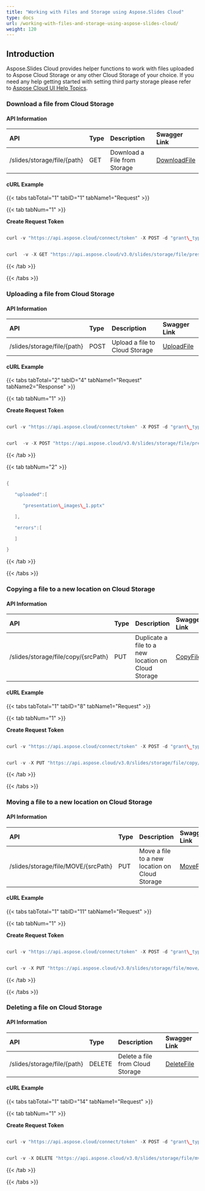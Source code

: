 ```yaml
---
title: "Working with Files and Storage using Aspose.Slides Cloud"
type: docs
url: /working-with-files-and-storage-using-aspose-slides-cloud/
weight: 120
---
```


## **Introduction**
Aspose.Slides Cloud provides helper functions to work with files uploaded to Aspose Cloud Storage or any other Cloud Storage of your choice. If you need any help getting started with setting third party storage please refer to [Aspose Cloud UI Help Topics](https://docs.aspose.cloud/display/totalcloud/Aspose+Cloud+UI+Help+Topics).
### **Download a file from Cloud Storage**
#### **API Information**

|**API**|**Type**|**Description**|**Swagger Link**|
| :- | :- | :- | :- |
|/slides/storage/file/{path}|GET|Download a File from Storage|[DownloadFile](https://apireference.aspose.cloud/slides/#/File/DownloadFile)|
#### **cURL Example**
{{< tabs tabTotal="1" tabID="1" tabName1="Request" >}}

{{< tab tabNum="1" >}}

**Create Request Token**

```java

curl -v "https://api.aspose.cloud/connect/token" -X POST -d "grant\_type=client\_credentials&client\_id=78946fb4-3bd4-4d3e-b309-f9e2ff9ac6f9&client\_secret=b125f13bf6b76ed81ee990142d841195" -H "Content-Type: application/x-www-form-urlencoded" -H "Accept: application/json"

```

```java

curl  -v -X GET "https://api.aspose.cloud/v3.0/slides/storage/file/presentation\_images.pptx" -H "Content-Type: application/json" -H "Authorization: Bearer eyJhbGciOiJSUzI1NiIsInR5cCI6IkpXVCJ9.eyJuYmYiOjE1NjAwOTI3OTcsImV4cCI6MTU2MDE3OTE5NywiaXNzIjoiaHR0cHM6Ly9hcGkuYXNwb3NlLmNsb3VkIiwiYXVkIjpbImh0dHBzOi8vYXBpLmFzcG9zZS5jbG91ZC9yZXNvdXJjZXMiLCJhcGkucGxhdGZvcm0iLCJhcGkucHJvZHVjdHMiXSwiY2xpZW50X2lkIjoiNzg5NDZmYjQtM2JkNC00ZDNlLWIzMDktZjllMmZmOWFjNmY5Iiwic2NvcGUiOlsiYXBpLnBsYXRmb3JtIiwiYXBpLnByb2R1Y3RzIl19.rFS4KehYAg1yOVGmteeinIh-AFq7nVEmtUr\_cDltIfk0iN0JJJ3o6TK1StpnItAAqlkb\_QtF0WcY5D8NCjeyTVKL1oewdIshjjODoPEN1tmCsRXceHGYTG5f--B8sWrMuZtOqSzlbr-x3\_Mat9Fy7xcNbS6nNNmBv7mo3suRDF4xdUZWdIY7bO6yBptc-qyhIFb0olNMxdeAZPsN8sPLW0XIbEGf8CaE16p9al\_O5SjWLtEZT7APuvDesJwWYOSPtG6hCsXtHItphKDAcMULEnqJ-QW\_QpzBxybTnQ1VNzundQWOYM\_viYzU8hOlf6VTE4YQKyCmgz72Ena8KZx0VA" --ssl-no-revoke

```

{{< /tab >}}

{{< /tabs >}}
### **Uploading a file from Cloud Storage**
#### **API Information**

|**API**|**Type**|**Description**|**Swagger Link**|
| :- | :- | :- | :- |
|/slides/storage/file/{path}|POST|Upload a file to Cloud Storage|[UploadFile](https://apireference.aspose.cloud/slides/#/File/UploadFile)|
#### **cURL Example**
{{< tabs tabTotal="2" tabID="4" tabName1="Request" tabName2="Response" >}}

{{< tab tabNum="1" >}}

**Create Request Token**

```java

curl -v "https://api.aspose.cloud/connect/token" -X POST -d "grant\_type=client\_credentials&client\_id=78946fb4-3bd4-4d3e-b309-f9e2ff9ac6f9&client\_secret=b125f13bf6b76ed81ee990142d841195" -H "Content-Type: application/x-www-form-urlencoded" -H "Accept: application/json"

```

```java

curl  -v -X POST "https://api.aspose.cloud/v3.0/slides/storage/file/presentation\_images\_1.pptx" "Content-Type:application/octet-stream" -H "Authorization: Bearer eyJhbGciOiJSUzI1NiIsInR5cCI6IkpXVCJ9.eyJuYmYiOjE1NjAwOTI3OTcsImV4cCI6MTU2MDE3OTE5NywiaXNzIjoiaHR0cHM6Ly9hcGkuYXNwb3NlLmNsb3VkIiwiYXVkIjpbImh0dHBzOi8vYXBpLmFzcG9zZS5jbG91ZC9yZXNvdXJjZXMiLCJhcGkucGxhdGZvcm0iLCJhcGkucHJvZHVjdHMiXSwiY2xpZW50X2lkIjoiNzg5NDZmYjQtM2JkNC00ZDNlLWIzMDktZjllMmZmOWFjNmY5Iiwic2NvcGUiOlsiYXBpLnBsYXRmb3JtIiwiYXBpLnByb2R1Y3RzIl19.rFS4KehYAg1yOVGmteeinIh-AFq7nVEmtUr\_cDltIfk0iN0JJJ3o6TK1StpnItAAqlkb\_QtF0WcY5D8NCjeyTVKL1oewdIshjjODoPEN1tmCsRXceHGYTG5f--B8sWrMuZtOqSzlbr-x3\_Mat9Fy7xcNbS6nNNmBv7mo3suRDF4xdUZWdIY7bO6yBptc-qyhIFb0olNMxdeAZPsN8sPLW0XIbEGf8CaE16p9al\_O5SjWLtEZT7APuvDesJwWYOSPtG6hCsXtHItphKDAcMULEnqJ-QW\_QpzBxybTnQ1VNzundQWOYM\_viYzU8hOlf6VTE4YQKyCmgz72Ena8KZx0VA" --ssl-no-revoke --binary @destination.pptx

```

{{< /tab >}}

{{< tab tabNum="2" >}}

```java

{

   "uploaded":[

      "presentation\_images\_1.pptx"

   ],

   "errors":[

   ]

}

```

{{< /tab >}}

{{< /tabs >}}
### **Copying a file to a new location on Cloud Storage**
#### **API Information**

|**API**|**Type**|**Description**|**Swagger Link**|
| :- | :- | :- | :- |
|/slides/storage/file/copy/{srcPath}|PUT|Duplicate a file to a new location on Cloud Storage|[CopyFile](https://apireference.aspose.cloud/slides/#/File/CopyFile)|
#### **cURL Example**
{{< tabs tabTotal="1" tabID="8" tabName1="Request" >}}

{{< tab tabNum="1" >}}

**Create Request Token**

```java

curl -v "https://api.aspose.cloud/connect/token" -X POST -d "grant\_type=client\_credentials&client\_id=78946fb4-3bd4-4d3e-b309-f9e2ff9ac6f9&client\_secret=b125f13bf6b76ed81ee990142d841195" -H "Content-Type: application/x-www-form-urlencoded" -H "Accept: application/json"

```

```java

curl -v -X PUT "https://api.aspose.cloud/v3.0/slides/storage/file/copy/presentation\_images.pptx?destPath=cp.pptx" -H "Content-Type:application/json" -H "Authorization: Bearer eyJhbGciOiJSUzI1NiIsInR5cCI6IkpXVCJ9.eyJuYmYiOjE1NjAxMDY1MDcsImV4cCI6MTU2MDE5MjkwNywiaXNzIjoiaHR0cHM6Ly9hcGkuYXNwb3NlLmNsb3VkIiwiYXVkIjpbImh0dHBzOi8vYXBpLmFzcG9zZS5jbG91ZC9yZXNvdXJjZXMiLCJhcGkucGxhdGZvcm0iLCJhcGkucHJvZHVjdHMiXSwiY2xpZW50X2lkIjoiNzg5NDZmYjQtM2JkNC00ZDNlLWIzMDktZjllMmZmOWFjNmY5Iiwic2NvcGUiOlsiYXBpLnBsYXRmb3JtIiwiYXBpLnByb2R1Y3RzIl19.FeU2K-qTf4meenSv1IQZqUpSPQREk0MmYK5oMMRx2t\_LqELHMRnBawHC8nJ5DzGKsK\_xyZwPpIANRA8eWHPoPICMoZnDZtUbLagxvSbFMZPReV2Ip3sVTTSvQXA-UOaLC6BbWnyHWDAbAGPv92AFMu\_A0wiEBVs68vx\_ZOOhjhZkX1rKfJFbJjWr8tJC9HVkEGubfiqXAb6ejL2ISwWcvUr49napuPPVrejJkAbj27z1oGSjmzYvoUuN4tP8Tb2VwD6L4B\_Q99EOAs0y4VownW1BE3Ku\_rKUgGAOa7OKZKtzOgKrtWqSc9oQ9h0DuiIkmKhn5I\_PczHwigZ-ytb3OQ" --ssl-no-revoke -d {}

```

{{< /tab >}}

{{< /tabs >}}
### **Moving a file to a new location on Cloud Storage**
#### **API Information**

|**API**|**Type**|**Description**|**Swagger Link**|
| :- | :- | :- | :- |
|/slides/storage/file/MOVE/{srcPath}|PUT|Move a file to a new location on Cloud Storage|[MoveFile](https://apireference.aspose.cloud/slides/#/File/MoveFile)|
#### **cURL Example**
{{< tabs tabTotal="1" tabID="11" tabName1="Request" >}}

{{< tab tabNum="1" >}}

**Create Request Token**

```java

curl -v "https://api.aspose.cloud/connect/token" -X POST -d "grant\_type=client\_credentials&client\_id=78946fb4-3bd4-4d3e-b309-f9e2ff9ac6f9&client\_secret=b125f13bf6b76ed81ee990142d841195" -H "Content-Type: application/x-www-form-urlencoded" -H "Accept: application/json"

```

```java

curl -v -X PUT "https://api.aspose.cloud/v3.0/slides/storage/file/move/cp.pptx?destPath=mv\_result.pptx" -H "Content-Type:application/json" -H "Authorization: Bearer eyJhbGciOiJSUzI1NiIsInR5cCI6IkpXVCJ9.eyJuYmYiOjE1NjAxMDY1MDcsImV4cCI6MTU2MDE5MjkwNywiaXNzIjoiaHR0cHM6Ly9hcGkuYXNwb3NlLmNsb3VkIiwiYXVkIjpbImh0dHBzOi8vYXBpLmFzcG9zZS5jbG91ZC9yZXNvdXJjZXMiLCJhcGkucGxhdGZvcm0iLCJhcGkucHJvZHVjdHMiXSwiY2xpZW50X2lkIjoiNzg5NDZmYjQtM2JkNC00ZDNlLWIzMDktZjllMmZmOWFjNmY5Iiwic2NvcGUiOlsiYXBpLnBsYXRmb3JtIiwiYXBpLnByb2R1Y3RzIl19.FeU2K-qTf4meenSv1IQZqUpSPQREk0MmYK5oMMRx2t\_LqELHMRnBawHC8nJ5DzGKsK\_xyZwPpIANRA8eWHPoPICMoZnDZtUbLagxvSbFMZPReV2Ip3sVTTSvQXA-UOaLC6BbWnyHWDAbAGPv92AFMu\_A0wiEBVs68vx\_ZOOhjhZkX1rKfJFbJjWr8tJC9HVkEGubfiqXAb6ejL2ISwWcvUr49napuPPVrejJkAbj27z1oGSjmzYvoUuN4tP8Tb2VwD6L4B\_Q99EOAs0y4VownW1BE3Ku\_rKUgGAOa7OKZKtzOgKrtWqSc9oQ9h0DuiIkmKhn5I\_PczHwigZ-ytb3OQ" --ssl-no-revoke -d {}

```

{{< /tab >}}

{{< /tabs >}}
### **Deleting a file on Cloud Storage**
#### **API Information**

|**API**|**Type**|**Description**|**Swagger Link**|
| :- | :- | :- | :- |
|/slides/storage/file/{path}|DELETE|Delete a file from Cloud Storage|[DeleteFile](https://apireference.aspose.cloud/slides/#/File/DeleteFile)|
#### **cURL Example**
{{< tabs tabTotal="1" tabID="14" tabName1="Request" >}}

{{< tab tabNum="1" >}}

**Create Request Token**

```java

curl -v "https://api.aspose.cloud/connect/token" -X POST -d "grant\_type=client\_credentials&client\_id=78946fb4-3bd4-4d3e-b309-f9e2ff9ac6f9&client\_secret=b125f13bf6b76ed81ee990142d841195" -H "Content-Type: application/x-www-form-urlencoded" -H "Accept: application/json"

```

```java

curl -v -X DELETE "https://api.aspose.cloud/v3.0/slides/storage/file/mv.pptx" -H "Content-Type:application/json" -H "Authorization: Bearer eyJhbGciOiJSUzI1NiIsInR5cCI6IkpXVCJ9.eyJuYmYiOjE1NjAxMDY1MDcsImV4cCI6MTU2MDE5MjkwNywiaXNzIjoiaHR0cHM6Ly9hcGkuYXNwb3NlLmNsb3VkIiwiYXVkIjpbImh0dHBzOi8vYXBpLmFzcG9zZS5jbG91ZC9yZXNvdXJjZXMiLCJhcGkucGxhdGZvcm0iLCJhcGkucHJvZHVjdHMiXSwiY2xpZW50X2lkIjoiNzg5NDZmYjQtM2JkNC00ZDNlLWIzMDktZjllMmZmOWFjNmY5Iiwic2NvcGUiOlsiYXBpLnBsYXRmb3JtIiwiYXBpLnByb2R1Y3RzIl19.FeU2K-qTf4meenSv1IQZqUpSPQREk0MmYK5oMMRx2t\_LqELHMRnBawHC8nJ5DzGKsK\_xyZwPpIANRA8eWHPoPICMoZnDZtUbLagxvSbFMZPReV2Ip3sVTTSvQXA-UOaLC6BbWnyHWDAbAGPv92AFMu\_A0wiEBVs68vx\_ZOOhjhZkX1rKfJFbJjWr8tJC9HVkEGubfiqXAb6ejL2ISwWcvUr49napuPPVrejJkAbj27z1oGSjmzYvoUuN4tP8Tb2VwD6L4B\_Q99EOAs0y4VownW1BE3Ku\_rKUgGAOa7OKZKtzOgKrtWqSc9oQ9h0DuiIkmKhn5I\_PczHwigZ-ytb3OQ" --ssl-no-revoke -d {}

```

{{< /tab >}}

{{< /tabs >}}
